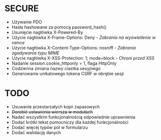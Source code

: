 # SECURE #
* Używanie PDO
* Hasła hashowane za pomocą password_hash()
* Usunięcie nagłówka X-Powered-By
* Użycie nagłówka X-Frame-Options: Deny - _Zabrania na wyświetlenie w ramce_
* Użycie nagłówka X-Content-Type-Options: nosniff - _Zabrania zgadywania typu MIME_
* Użycie nagłówka X-XSS-Protection: 1; mode=block - _Chroni przed XSS_
* Nadanie session.cookie_httponly = 1, flaga HttpOnly
* Codzienna zmiana nazwy ciastka sesyjnego
* Generowanie unikatowego tokena CSRF w obrębie sesji

# TODO #
* Usuwanie przestarzałych kopii zapasowych
* ~~Dorobić ustawienia wiersza w modułach~~
* Nadać wszystkim funkcjonalnością odpowiednie uprawnienia
* Dodać krótki tekst pomocniczy dla każdej funkcjonalności
* Dodać więcej typów pól w formularzu
* Dodać walidację danych
